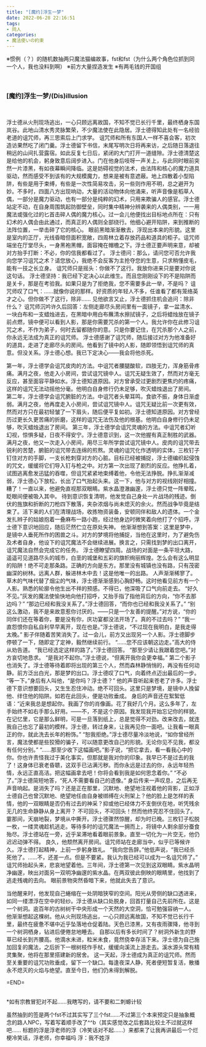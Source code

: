 ```yaml
---
title: "[魔约]浮生一梦"
date: 2022-06-28 22:16:51
tags:
- 同人
categories:
- 魔法使いの約束
---
```

※惯例（？）的随机数抽两只魔法猫编故事，fst和fst（为什么两个角色位抓到同一个人，我也没料到啊）
※前方大量捏造发生
※有两毛钱的开国组
<!--more-->
<br>

### \[魔约\]浮生一梦/(Dis)illusion
<br>

浮士德从火刑现场逃出，一心只顾远离故国，不知不觉已长行千里，最终栖身东国岚谷。此地山清水秀灵脉繁荣，不少魔法使在此隐居。浮士德得知此处有一名经验老道的诅咒师，再三思索后上门求学。
诅咒师和所有东国人一样不喜会客，初次造访果然吃了闭门羹。浮士德留下书信，末尾写明次日将再来访，之后随日落退往稍远的山间扎营露宿。如此反复七日后，紧闭的大门打开一道缝隙。浮士德清楚这是给他的机会，躬身致意后阔步进入。门在他身后吱呀一声关上，与此同时眼前突然一片漆黑，有如夜幕瞬间降临。这是妨碍视觉的法术，由法阵和核心的魔力道具驱动，然而感受不到该有的大规模魔力，想来是被有意遮蔽。地上四散着小型陷阱，有些是用于束缚，有些是一次性简易攻击，另一些则作用不明，总之避开为妙。不多时，四面八方出现响动，大量的活动物体向他涌来，听声音像是稻草人偶，一部分是魔力驱动，也有一部分是纯粹的幻术，只用来欺骗人的感官。浮士德站定不动，在自身周围筑起防御壁垒，同时集中精神分辨袭来的人偶类别，一一用魔法或强化过的匕首击碎人偶的魔力核心。过一会儿他便找出目标地点所在：只有幻术的人偶会由此通过，而真正的人偶则全部绕行。他细心避开陷阱，来到推断的法阵位置，一举击碎了它的核心。
眼前黑暗渐渐散去，浮现出本来的形貌。这里是室内的正厅，光线昏暗但面积宽敞，四周林立着存放药品和道具的柜子。诅咒师端坐在厅堂尽头，一身黑袍黑帽，面容掩在帽檐之下。浮士德正要声明来意，却被对方抬手打断：不必，你的信我都看过了。
浮士德问：那么，请问您可否允许我向您学习诅咒之术？请您放心，我绝不会反客为主抢夺您的生意，只求稍懂皮毛，能有一技之长立身。
诅咒师只是摇头：你做不了这行。我放你进来只是要对你说这句话。
浮士德坚持：我已经下定决心以此维生。而且您刚刚设下的不是陷阱而是关卡，那是在考验我。如果只是为了拒绝我，您不需要多此一举，不是吗？
诅咒师叹了口气：……就像你说的那样。好资质的年轻人不多，任谁看了都有笼络英才之心。但你做不了这行，除非……
见他欲言又止，浮士德抓住机会追问：除非什么？
诅咒师沉吟许久后回答：左侧走廊尽头房间里有一面镜子，拿一盆清水、一块白布和一支蜡烛进去，在黑暗中用白布蘸清水擦拭镜子，之后将蜡烛放在镜子前点燃，镜中便可以看到人影，那是你需要咒杀的第一个人。我允许你在此修习诅咒之术，不作为弟子，何时去留都随你的意。只是你要记住，在咒杀那个人之前，你永远无法成为真正的诅咒师。
浮士德感谢了诅咒师，随后接过对方为他准备好的道具，走进了走廊尽头的房间。他看到了镜中的人影，随即领悟到诅咒师的真意。但没关系。浮士德心想。我已下定决心——我会将他杀死。
<br>

第一年，浮士德学会诅咒皮肉的方法。中诅咒者腰腿酸软，四肢无力，浑身筋骨疼痛。满月之夜，他走入小房间，尝试诅咒镜中人。诅咒无疑生效了，然而对方毫无反应，甚至面容平静如水。浮士德知道原因。对方曾承受过更剧烈更焦灼的疼痛，这样的诅咒无法动摇他分毫。他明白自身修行仍未足够，吹灭蜡烛退出了房间。
第二年，浮士德学会诅咒腑脏的方法。中诅咒者头晕耳鸣，食欲不振，身体日渐虚弱。满月之夜，他再度走入小房间，尝试诅咒镜中人。诅咒无疑比前一次更有效，然而对方只在最初轻皱了一下眉头，随后便平复如初。浮士德知道原因。对方曾经历过更长久更苦痛的折磨，这样的诅咒无法伤及他的根基。他明白自身修行仍未足够，吹灭蜡烛退出了房间。
第三年，浮士德学会诅咒灵魂的方法。中诅咒者幻听幻视，惊惧多疑，日夜不得安宁。浮士德意识到，这一次他握有真正制胜的武器。满月之夜，他又一次走入小房间，用尽三年所学尝试诅咒镜中人。皮肉的诅咒带去锐利的苦楚，腑脏的诅咒带去连绵的煎熬。灵魂的诅咒化作透明的实体，三枚钉子钉住对方的手脚，一支长枪刺穿对方的心脏。目标已经被捕捉，浮士德编织起侵蚀的咒文，缓缓将它们导入钉与枪之中。对方第一次出现了剧烈的反应。他挣扎着，试图逃离愈发迅猛的吞噬，但诅咒紧紧地束缚着他，令他无法挣脱。挣扎渐渐减弱，浮士德心下放松，长出了口气抬起头来。这一下，他与对方的视线刚好相撞。糟了！一直以来，他避免直视那双眼睛。紫水晶澄澈幽邃，浮士德只觉一阵晕眩，眨眼间便被吸入其中。
待到意识恢复清明，他发觉自己身处一片战场的残迹。倒伏的旌旗和折断的刀枪四下散落，夹杂浓烟与尚未熄灭的余火。然而战争毕竟是结束了。活下来的人们在清理战场，收拣物资装备，安顿同伴和敌人的遗体。一个金发扎辫子的姑娘抱着一叠麻布一路小跑，经过他身边时微笑着向他打了个招呼。浮士德下意识地回应，随后茫然伫立在原处失神。
他渐渐想到答案：这里是梦中，是镜中人垂死所作的困兽之斗。对方的梦境将他捕捉，当他在这里时，为了避免伤及术者自身，他设下的诅咒魔法不会继续进展。换言之，只需找到梦的出口离开，诅咒魔法自然会完成它的任务。
浮士德瞭望四周。战场的对面是一条平坦大路，遥遥可见道路尽头的城市，白垩的城堡和五彩的旗帜绚丽辉煌。怎么会有这么明显的陷阱！绝不可走那条路。正确的方向是东方。那里没有城镇也没有路，只有茂密幽深的树林。远离人群，躲进林木中去！这是他唯一的出路。
人声渐渐稀寥了。草木的气味代替了烟尘的气味，浮士德渐渐感到心胸舒畅。这时他看见前方有一个人影。熟悉的轮廓令他生出不祥的预感。不得已，他深吸了口气向前走去。
“好久不见。”灰发的魔法使愉快地向他打招呼，又抬手指了指他背后的方向，“你不去那边吗？”
“那边已经和我没关系了。”浮士德回答，“而你也已经和我没关系了。”
“别这么激动，我不是来故意惹你讨厌的。——只是一个友善的提醒。”对方说，“你的同伴们还在等着你，要是没有你，庆功宴都没法开场了。真的不过去吗？”
“我一直怨恨你自私自利早早离开，现在也是。”浮士德说，“不过现在我明白，是我走得太晚。”
影子伴随着苦笑消失了。过一会儿，前方又出现另一个人影。浮士德脚步停顿了一下，随即定了定神，毅然继续前行。
“……您不应该朝这边走。”高大的侍从劝告道。
“我已经选定这样的路了。”浮士德回答。
“那至少请让我跟着您吧。”对方哀切地恳求。
“是我对不起你。”浮士德说，“但离开我你会更幸福。”
第二个影子也消失了。浮士德等待着即将出现的第三个人，然而森林静悄悄的，再没有任何动静。前方泛出白光，那是梦的出口。浮士德叹了口气，向着终点迈出最后的一步。
“等一下。”身后有人叫他，“是你吗？浮士德？”
他的声音听起来苍老了许多。浮士德下意识想要回头，又生生忍住冲动。绝不可回头。这里只是梦境，是镜中人挽留他、绊住他的陷阱。如若在此回头，便是功败垂成。
身后的声音还在絮絮低语：“近来我总是想起你。我画了你的肖像画。花了我好几个月。这么多年了，左手始终不如右手那么好用。——不，不是这个原因。我发现我开始忘记你的样貌。在记忆里，它是那么鲜明，可是一旦落到纸上，总是觉得不对劲。改来改去，就连我自己也忘了最初的模样。浮士德，转过身来，让我再见你一面吧。让我看一眼真正的你，就此洗去长年的粉饰。”
“恕我拒绝。”浮士德尽量冷淡地说，“如你曾经所言，魔法使都是些狡猾的骗子，可以随意更改自己的形貌。无论你见不见我，都没有任何分别。”
“……那至少收下这幅画吧。”影子说，“把它拿去，看一看我心中的你。你也许责怪我过于美化事实，但那就是我对你的印象。我早已不是过去的我了！这身体已衰老昏聩，这双手已沾满污秽。而你永远是过去的你，永远年轻热情，永远正直高洁。把这幅画拿去吧！你将会看到我是如何思念着你。”
“不必了。”浮士德简短地答，“死人不需要看自己的遗像。”
身后传来一声叹息，之后再无声音响起。是消失了吗？还是正在那里，沉默地、绝望地注视着他的背影，正如浮士德自己也曾沉默地、绝望地任由自身被绑缚在火刑架上？他的脸上是怎样的表情，他的一双眼睛是否仍有过去的神采？抑或他已经体力不支倒伏在地，听凭残余无几的生命静静从身上离开？
不可回头，不可回头！然而他终究忍不住回头了。霎那间，天崩地裂，梦境从中撕开。浮士德骤然惊醒，却为时已晚。三枚钉子松脱一枚，一缕灵魂趁机逃走。等待多时的诅咒魔法一拥而上，将镜中人剩余部分蚕食殆尽。浮士德站在一旁，近乎呆滞地看着眼前景象。直至一切化为一片空无，他仍迟迟动弹不得。
良久，他颓然离开房间。诅咒师站在走廊当中，似乎已等候许久。浮士德打起精神，上前一步躬身致礼。
“我向您告辞。”他低声说，“我已经杀死他了。……不，还差一点。但是不要紧。我认为我已经可以成为一名诅咒师了。”
诅咒师抬起头来，悲哀地望着他。三年间，浮士德第一次见到这双眼睛。紫水晶明净幽邃，映出对面另一双明净幽邃的紫水晶。在两双彼此倒映的眼睛里，他找到了逃走残魂的去向。
眼前景物突然昏暗下来，他就此失去了意识。
<br>

当他醒来时，他发现自己蜷缩在一处阴暗狭窄的空间。阳光从旁侧的缺口透进来，如同一缕漂浮在空中的轻纱。浮士德从缺口处脱身，回首打量自己先前所在。这是一个树洞。逾百年的古树树干中央形成一个天然的大空洞，恰可勉强容纳一人。
他渐渐想起这棵树。他从火刑现场逃出，一心只顾远离故国，不知不觉已长行千里，最终在疲惫不堪中近乎坠落地仓促着陆。天色已漆黑，又有夜雨骤降，他寻到一个树洞栖身，钻进后便倦怠地睡去。
自那以后有多长时间了？树洞外新生的野草已经长到齐腰高。他滴水未进，粒米未食，竟然侥幸存活下来。浮士德为自己施加回复的魔法，之后折下一根树枝作手杖，缓缓向溪流上游走去。溪水源头常有精灵集聚，他将在那里搭建新的居舍。
这一天起，浮士德成为真正的诅咒师。然而至关重要的诅咒功败垂成，留下一个缺口。每逢夜深人静，死者便短暂复活，散播永不熄灭的火焰与绝望。直至今日，他们仍未得到解脱。
<br>

=END=
<br>
<br>

\*如有宗教冒犯对不起……我瞎写的，请不要和二刺螈计较
<br>

虽然抽到的签是两个fst不过其实写了三个fst……不过第三个本来预定只是抽象概念的路人NPC，写着写着顺手改了^^b（其实感觉改之后套路比较土不过就这样吧……
标题的浮是浮老师的浮（冷笑话对不起……）来都来了让我再讲最后一个烂梗冷笑话，浮老师，你幸福吗
浮：我不姓浮
